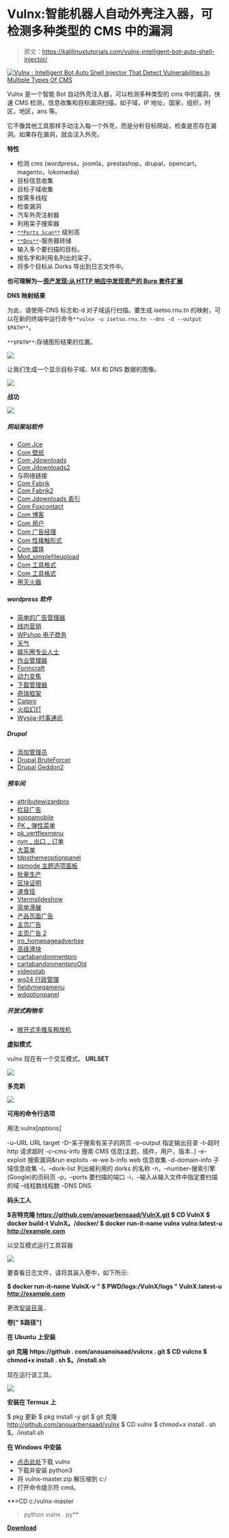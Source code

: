 # Vulnx:智能机器人自动外壳注入器，可检测多种类型的 CMS 中的漏洞

> 原文：<https://kalilinuxtutorials.com/vulnx-intelligent-bot-auto-shell-injector/>

[![Vulnx : Intelligent Bot Auto Shell Injector That Detect Vulnerabilities In Multiple Types Of CMS](img//e904cb33de33cdca80310c2789b23b55.png "Vulnx : Intelligent Bot Auto Shell Injector That Detect Vulnerabilities In Multiple Types Of CMS")](https://1.bp.blogspot.com/-qERp7QB0nKQ/XdPOFj5ep2I/AAAAAAAADfg/iNIWc0sLg5IgFb-X8DWY0QmVe28nBcPvACLcBGAsYHQ/s1600/New.png)

Vulnx 是一个智能 Bot 自动外壳注入器，可以检测多种类型的 cms 中的漏洞，快速 CMS 检测，信息收集和目标漏洞扫描，如子域，IP 地址，国家，组织，时区，地区，ans 等。

它不像其他工具那样手动注入每一个外壳，而是分析目标网站，检查是否存在漏洞。如果存在漏洞，就会注入外壳。

**特性**

*   检测 cms (wordpress，joomla，prestashop，drupal，opencart，magento，lokomedia)
*   目标信息收集
*   目标子域收集
*   按需多线程
*   检查漏洞
*   汽车外壳注射器
*   利用呆子搜索器
*   [`**Ports Scan**`](https://user-images.githubusercontent.com/23563528/58365946-40a83a00-7ec3-11e9-87c5-055ed67109b7.jpg) 级别高
*   [`**Dns**`](https://user-images.githubusercontent.com/23563528/58365784-09388e00-7ec1-11e9-8a05-e71fa39f146d.png)-服务器转储
*   输入多个要扫描的目标。
*   按名字和利用名列出的呆子。
*   将多个目标从 Dorks 导出到日志文件中。

**也可理解为—[资产发现:从 HTTP 响应中发现资产的 Burp 套件扩展](https://kalilinuxtutorials.com/burpsuite-asset_discover/)**

**DNS 映射结果**

为此，请使用–DNS 标志和-d 对子域运行扫描。要生成 isetso.rnu.tn 的映射，可以在新的终端中运行命令`**vulnx -u isetso.rnu.tn --dns -d --output $PATH**`。

`**$PATH**`:存储图形结果的位置。

![](img//dd486d52638fea042332c9621805bcfc.png)

让我们生成一个显示目标子域、MX 和 DNS 数据的图像。

![](img//21f9d24ff78406d4c129cebf7846eed0.png)

**战功**

![](img//d7b2d8c51f682dfbcad83a45e2e92f75.png)

##### 网站架站软件

*   [Com Jce](https://github.com/anouarbensaad/vulnx/blob/master/'#')
*   [Com 壁纸](https://github.com/anouarbensaad/vulnx/blob/master/'#')
*   [Com Jdownloads](https://github.com/anouarbensaad/vulnx/blob/master/'#')
*   [Com Jdownloads2](https://github.com/anouarbensaad/vulnx/blob/master/'#')
*   与网络链接
*   [Com Fabrik](https://github.com/anouarbensaad/vulnx/blob/master/'#')
*   [Com Fabrik2](https://github.com/anouarbensaad/vulnx/blob/master/'#')
*   [Com Jdownloads 索引](https://github.com/anouarbensaad/vulnx/blob/master/'#')
*   [Com Foxcontact](https://github.com/anouarbensaad/vulnx/blob/master/'#')
*   [Com 博客](https://github.com/anouarbensaad/vulnx/blob/master/'#')
*   [Com 用户](https://github.com/anouarbensaad/vulnx/blob/master/'#')
*   [Com 广告经理](https://github.com/anouarbensaad/vulnx/blob/master/'#')
*   [Com 性接触形式](https://github.com/anouarbensaad/vulnx/blob/master/'#')
*   [Com 媒体](https://github.com/anouarbensaad/vulnx/blob/master/'#')
*   [Mod_simplefileupload](https://github.com/anouarbensaad/vulnx/blob/master/'#')
*   [Com 工具格式](https://github.com/anouarbensaad/vulnx/blob/master/'#')
*   [Com 工具格式](https://github.com/anouarbensaad/vulnx/blob/master/'#')
*   [用灭火器](https://github.com/anouarbensaad/vulnx/blob/master/'#')

##### wordpress 软件

*   [简单的广告管理器](https://www.exploit-db.com/exploits/36614)
*   [线内营销](https://www.rapid7.com/db/modules/exploit/unix/webapp/wp_inboundio_marketing_file_upload)
*   [WPshop 电子商务](https://www.rapid7.com/db/modules/exploit/unix/webapp/wp_wpshop_ecommerce_file_upload)
*   [天气](https://cxsecurity.com/issue/WLB-2017030099)
*   [娱乐圈专业人士](https://www.exploit-db.com/exploits/35385)
*   [作业管理器](https://www.exploit-db.com/exploits/45031)
*   [Formcraft](https://www.exploit-db.com/exploits/30002)
*   [动力变焦](http://www.exploit4arab.org/exploits/399)
*   [下载管理器](https://www.exploit-db.com/exploits/35533)
*   [奇瑞框架](https://www.exploit-db.com/exploits/45896)
*   [Catpro](https://vulners.com/zdt/1337DAY-ID-20256)
*   [火焰幻灯](https://0day.today/exploits/18500)
*   [Wysija-时事通讯](https://www.exploit-db.com/exploits/33991)

##### Drupal

*   [添加管理员](https://github.com/anouarbensaad/vulnx/blob/master/'#')
*   [Drupal BruteForcer](https://github.com/anouarbensaad/vulnx/blob/master/'#')
*   [Drupal Geddon2](https://github.com/anouarbensaad/vulnx/blob/master/'#')

##### 预车间

*   [attributewizardpro](https://github.com/anouarbensaad/vulnx/blob/master/'#')
*   [栏目广告](https://github.com/anouarbensaad/vulnx/blob/master/'#')
*   [soopamobile](https://github.com/anouarbensaad/vulnx/blob/master/'#')
*   [PK _ 弹性菜单](https://github.com/anouarbensaad/vulnx/blob/master/'#')
*   [pk_vertflexmenu](https://github.com/anouarbensaad/vulnx/blob/master/'#')
*   [nvn _ 出口 _ 订单](https://github.com/anouarbensaad/vulnx/blob/master/'#')
*   [大菜单](https://github.com/anouarbensaad/vulnx/blob/master/'#')
*   [tdpsthemeoptionpanel](https://github.com/anouarbensaad/vulnx/blob/master/'#')
*   [psmode 主题选项面板](https://github.com/anouarbensaad/vulnx/blob/master/'#')
*   [批量生产](https://github.com/anouarbensaad/vulnx/blob/master/'#')
*   [区块证明](https://github.com/anouarbensaad/vulnx/blob/master/'#')
*   [速食班](https://github.com/anouarbensaad/vulnx/blob/master/'#')
*   [Vtermslideshow](https://github.com/anouarbensaad/vulnx/blob/master/'#')
*   [简单滑展](https://github.com/anouarbensaad/vulnx/blob/master/'#')
*   [产品页面广告](https://github.com/anouarbensaad/vulnx/blob/master/'#')
*   [主页广告](https://github.com/anouarbensaad/vulnx/blob/master/'#')
*   [主页广告 2](https://github.com/anouarbensaad/vulnx/blob/master/'#')
*   [jro_homepageadvertise](https://github.com/anouarbensaad/vulnx/blob/master/'#')
*   [高级滑块](https://github.com/anouarbensaad/vulnx/blob/master/'#')
*   [cartabandonmentpro](https://github.com/anouarbensaad/vulnx/blob/master/'#')
*   [cartabandonmentproOld](https://github.com/anouarbensaad/vulnx/blob/master/'#')
*   [videostab](https://github.com/anouarbensaad/vulnx/blob/master/'#')
*   [wg24 行政管理](https://github.com/anouarbensaad/vulnx/blob/master/'#')
*   [fieldvmegamenu](https://github.com/anouarbensaad/vulnx/blob/master/'#')
*   [wdoptionpanel](https://github.com/anouarbensaad/vulnx/blob/master/'#')

##### 开放式购物车

*   [敞开式手推车粗放机](https://github.com/anouarbensaad/vulnx/blob/master/'#')

**虚拟模式**

vulnx 现在有一个交互模式。 **URLSET**

![](img//f1af06d9e456ed1e62f85e7aee156664.png)

**多克斯**

![](img//06d4a092f6c0d73d2eda6de0aa96f714.png)

**可用的命令行选项**

用法:vulnx[options]

-u–URL URL target
-D–呆子搜索有呆子的网页
-o–output 指定输出目录
-t–超时 http 请求超时
-c–cms-info 搜索 CMS 信息[主题，插件，用户，版本..]
-e-exploit 搜索漏洞&run exploits
-w-we b-info web 信息收集
-d-domain-info 子域信息收集
-l，–dork-list 列出被利用的 dorks 的名称
-n，–number-搜索引擎(Google)的页码页
-p，–ports 要扫描的端口
-i，–输入从输入文件中指定要扫描的域
–线程数线程数
–DNS DNS

**码头工人**

**$吉特克隆 https://github.com/anouarbensaad/VulnX.git
$ CD VulnX
$ docker build-t VulnX。/docker/
$ docker run-it-name vulnx vulnx:latest-u http://example.com**

以交互模式运行工具容器

![](img//5c0d8f622f5c0cf2cd1af2fe717c71c8.png)

要查看日志文件，请将其装入卷中，如下所示:

**$ docker run-it–name VulnX-v " $ PWD/logs:/VulnX/logs " VulnX:latest-u http://example.com**

更改[安装目录](https://github.com/anouarbensaad/vulnx/blob/master/docker/Dockerfile#L46)..

**卷[" $路径"]**

**在 Ubuntu 上安装**

**git 克隆 https://github . com/anouanoisaad/vulcnx . git
$ CD vulcnx
$ chmod+x install . sh
$。/install.sh**

现在运行该工具。

![](img//1cc1d00ba5e49cc461224b5a8242597a.png)

**安装在 Termux 上**

$ pkg 更新
$ pkg install -y git
$ git 克隆 http://github.com/anouarbensaad/vulnx
$ CD vulnx
$ chmod+x install . sh
$。/install.sh

**在 Windows 中安装**

*   [点击此处](https://github.com/anouarbensaad/vulnx/archive/master.zip)下载 vulnx
*   下载并安装 python3
*   将 vulnx-master.zip 解压缩到 c:/
*   打开命令提示符 cmd。

**>CD c:/vulnx-master
>python vulnx . py**

[**Download**](https://github.com/anouarbensaad/vulnx)